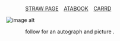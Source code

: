 
⠀⠀⠀⠀⠀[STRAW PAGE](https://pbalim3.straw.page/) ⠀[ATABOOK](https://pbalim.atabook.org/)⠀ [CARRD](https://pbalim.carrd.co/)

![image alt](https://i.imgur.com/LmfQ9fS.jpeg)

⠀⠀⠀⠀⠀follow for an autograph and picture .
<!--
**5orrows/5orrows** is a ✨ _special_ ✨ repository because its `README.md` (this file) appears on your GitHub profile.

Here are some ideas to get you started:

- 🔭 I’m currently working on ...
- 🌱 I’m currently learning ...
- 👯 I’m looking to collaborate on ...
- 🤔 I’m looking for help with ...
- 💬 Ask me about ...
- 📫 How to reach me: ...
- 😄 Pronouns: ...
- ⚡ Fun fact: ...
-->
